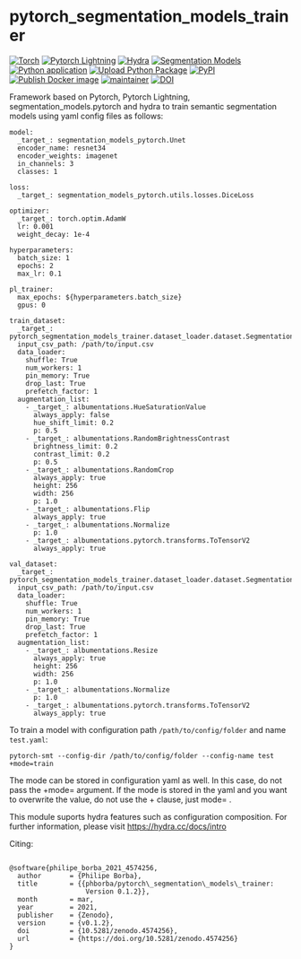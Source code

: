 # pytorch_segmentation_models_trainer


[![Torch](https://img.shields.io/badge/-PyTorch-red?logo=pytorch&labelColor=gray)](https://pytorch.org/get-started/locally/)
[![Pytorch Lightning](https://img.shields.io/badge/code-Lightning-blueviolet)](https://pytorchlightning.ai/)
[![Hydra](https://img.shields.io/badge/conf-hydra-blue)](https://hydra.cc/)
[![Segmentation Models](https://img.shields.io/badge/models-segmentation_models_pytorch-yellow)](https://github.com/qubvel/segmentation_models.pytorch)
[![Python application](https://github.com/phborba/pytorch_segmentation_models_trainer/actions/workflows/python-app.yml/badge.svg)](https://github.com/phborba/pytorch_segmentation_models_trainer/actions/workflows/python-app.yml)
[![Upload Python Package](https://github.com/phborba/pytorch_segmentation_models_trainer/actions/workflows/python-publish.yml/badge.svg)](https://github.com/phborba/pytorch_segmentation_models_trainer/actions/workflows/python-publish.yml)
[![PyPI](https://img.shields.io/pypi/v/pytorch-segmentation-models-trainer)](https://pypi.org/project/pytorch-segmentation-models-trainer/)
[![Publish Docker image](https://github.com/phborba/pytorch_segmentation_models_trainer/actions/workflows/docker-publish.yml/badge.svg)](https://github.com/phborba/pytorch_segmentation_models_trainer/actions/workflows/docker-publish.yml)
[![maintainer](https://img.shields.io/badge/maintainer-phborba-blue.svg)](https://github.com/phborba)
[![DOI](https://zenodo.org/badge/DOI/10.5281/zenodo.4574256.svg)](https://doi.org/10.5281/zenodo.4574256)

Framework based on Pytorch, Pytorch Lightning,  segmentation_models.pytorch and hydra to train semantic segmentation models using yaml config files as follows:

```
model:
  _target_: segmentation_models_pytorch.Unet
  encoder_name: resnet34
  encoder_weights: imagenet
  in_channels: 3
  classes: 1

loss:
  _target_: segmentation_models_pytorch.utils.losses.DiceLoss

optimizer:
  _target_: torch.optim.AdamW
  lr: 0.001
  weight_decay: 1e-4

hyperparameters:
  batch_size: 1
  epochs: 2
  max_lr: 0.1

pl_trainer:
  max_epochs: ${hyperparameters.batch_size}
  gpus: 0

train_dataset:
  _target_: pytorch_segmentation_models_trainer.dataset_loader.dataset.SegmentationDataset
  input_csv_path: /path/to/input.csv
  data_loader:
    shuffle: True
    num_workers: 1
    pin_memory: True
    drop_last: True
    prefetch_factor: 1
  augmentation_list:
    - _target_: albumentations.HueSaturationValue
      always_apply: false
      hue_shift_limit: 0.2
      p: 0.5
    - _target_: albumentations.RandomBrightnessContrast
      brightness_limit: 0.2
      contrast_limit: 0.2
      p: 0.5
    - _target_: albumentations.RandomCrop
      always_apply: true
      height: 256
      width: 256
      p: 1.0
    - _target_: albumentations.Flip
      always_apply: true
    - _target_: albumentations.Normalize
      p: 1.0
    - _target_: albumentations.pytorch.transforms.ToTensorV2
      always_apply: true

val_dataset:
  _target_: pytorch_segmentation_models_trainer.dataset_loader.dataset.SegmentationDataset
  input_csv_path: /path/to/input.csv
  data_loader:
    shuffle: True
    num_workers: 1
    pin_memory: True
    drop_last: True
    prefetch_factor: 1
  augmentation_list:
    - _target_: albumentations.Resize
      always_apply: true
      height: 256
      width: 256
      p: 1.0
    - _target_: albumentations.Normalize
      p: 1.0
    - _target_: albumentations.pytorch.transforms.ToTensorV2
      always_apply: true
```

To train a model with configuration path ```/path/to/config/folder``` and name ```test.yaml```:

```
pytorch-smt --config-dir /path/to/config/folder --config-name test +mode=train
```

The mode can be stored in configuration yaml as well. In this case, do not pass the +mode= argument. If the mode is stored in the yaml and you want to overwrite the value, do not use the + clause, just mode= .

This module suports hydra features such as configuration composition. For further information, please visit https://hydra.cc/docs/intro

Citing:

```

@software{philipe_borba_2021_4574256,
  author       = {Philipe Borba},
  title        = {{phborba/pytorch\_segmentation\_models\_trainer: 
                   Version 0.1.2}},
  month        = mar,
  year         = 2021,
  publisher    = {Zenodo},
  version      = {v0.1.2},
  doi          = {10.5281/zenodo.4574256},
  url          = {https://doi.org/10.5281/zenodo.4574256}
}
